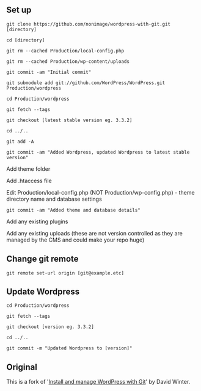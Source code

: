 ## Set up

	git clone https://github.com/nonimage/wordpress-with-git.git [directory]

	cd [directory]

	git rm --cached Production/local-config.php
	
	git rm --cached Production/wp-content/uploads

	git commit -am "Initial commit"

	git submodule add git://github.com/WordPress/WordPress.git Production/wordpress
	
	cd Production/wordpress

	git fetch --tags

	git checkout [latest stable version eg. 3.3.2]

	cd ../..
	
	git add -A

	git commit -am "Added Wordpress, updated Wordpress to latest stable version"

Add theme folder

Add .htaccess file

Edit Production/local-config.php (NOT Production/wp-config.php) - theme directory name and database settings

	git commit -am "Added theme and database details"
	
Add any existing plugins

Add any existing uploads (these are not version controlled as they are managed by the CMS and could make your repo huge)
	
	
	
## Change git remote

	git remote set-url origin [git@example.etc]



## Update Wordpress

	cd Production/wordpress

	git fetch --tags

	git checkout [version eg. 3.3.2]

	cd ../..

	git commit -m "Updated Wordpress to [version]"



## Original

This is a fork of '[Install and manage WordPress with Git](http://davidwinter.me/articles/2012/04/09/install-and-manage-wordpress-with-git/)' by David Winter.